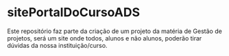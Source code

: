 # sitePortalDoCursoADS
Este repositório faz parte da criação de um projeto da matéria de Gestão de projetos, será um site onde todos, alunos e não alunos, poderão tirar dúvidas da nossa instituição/curso.
